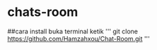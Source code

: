 # chats-room

##cara install 
buka terminal ketik
''' git clone https://github.com/Hamzahxou/Chat-Room.git '''
